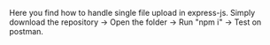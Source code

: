 Here you find how to handle single file upload in express-js. Simply download the repository -> Open the folder -> Run "npm i" -> Test on postman.
